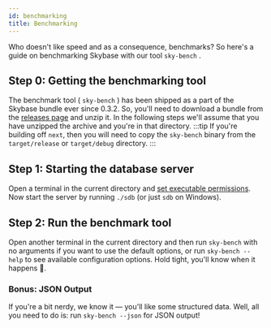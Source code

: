 ```yaml
---
id: benchmarking
title: Benchmarking
---
```

Who doesn't like speed and as a consequence, benchmarks? So here's a guide on benchmarking Skybase with our tool `sky-bench` .

## Step 0: Getting the benchmarking tool

The benchmark tool ( `sky-bench` ) has been shipped as a part of the Skybase bundle ever since 0.3.2. So, you'll need to download a bundle from the [releases page](https://github.com/skybasedb/skybase/releases) and unzip it. In the following steps we'll assume that you have unzipped the archive and you're in that directory. 
:::tip
If you're building off `next`, then you will need to copy the `sky-bench` binary from the `target/release` or `target/debug` directory.
:::
## Step 1: Starting the database server

Open a terminal in the current directory and [set executable permissions](getting-started/#step-2-make-the-files-runnable). Now start the server by running `./sdb` (or just `sdb` on Windows).

## Step 2: Run the benchmark tool

Open another terminal in the current directory and then run `sky-bench` with no arguments if you want to use the default options, or run `sky-bench --help` to see available configuration options. Hold tight, you'll know when it happens 🚀.

### Bonus: JSON Output

If you're a bit nerdy, we know it — you'll like some structured data. Well, all you need to do is: run `sky-bench --json` for JSON output!